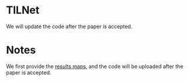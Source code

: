 # TILNet
We will update the code after the paper is accepted.
# Notes
We first provide the [results maps](https://drive.google.com/file/d/1UN8shVDmw4-PoMzNJKMn-VL0fqaHqsf4/view?usp=drive_link), and the code will be uploaded after the paper is accepted.

